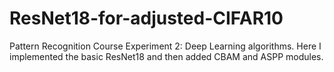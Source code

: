 # ResNet18-for-adjusted-CIFAR10
Pattern Recognition Course Experiment 2: Deep Learning algorithms.
Here I implemented the basic ResNet18 and then added CBAM and ASPP modules.
